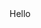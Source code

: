 <html>
<head>
  <meta charset="utf-8">
  <title>Алексей Шилюк</title>
  <link rel="shortcut icon" href="/favicon.png" type="image/png">
</head>
<body>
Hello
</body>


</html>
